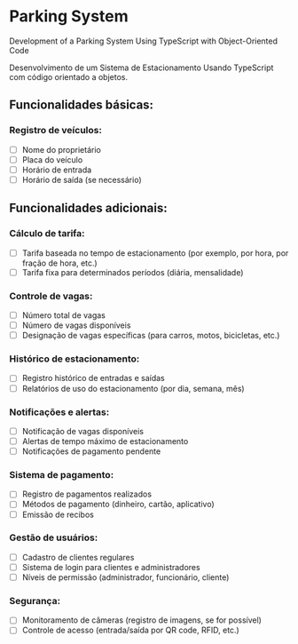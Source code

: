 # Parking System

Development of a Parking System Using TypeScript with Object-Oriented Code

Desenvolvimento de um Sistema de Estacionamento Usando TypeScript com código orientado a objetos.

## Funcionalidades básicas:

### Registro de veículos:

- [ ] Nome do proprietário
- [ ] Placa do veículo
- [ ] Horário de entrada
- [ ] Horário de saída (se necessário)

## Funcionalidades adicionais:

### Cálculo de tarifa:

- [ ] Tarifa baseada no tempo de estacionamento (por exemplo, por hora, por fração de hora, etc.)
- [ ] Tarifa fixa para determinados períodos (diária, mensalidade)

### Controle de vagas:

- [ ] Número total de vagas
- [ ] Número de vagas disponíveis
- [ ] Designação de vagas específicas (para carros, motos, bicicletas, etc.)

### Histórico de estacionamento:

- [ ] Registro histórico de entradas e saídas
- [ ] Relatórios de uso do estacionamento (por dia, semana, mês)

### Notificações e alertas:

- [ ] Notificação de vagas disponíveis
- [ ] Alertas de tempo máximo de estacionamento
- [ ] Notificações de pagamento pendente

### Sistema de pagamento:

- [ ] Registro de pagamentos realizados
- [ ] Métodos de pagamento (dinheiro, cartão, aplicativo)
- [ ] Emissão de recibos

### Gestão de usuários:

- [ ] Cadastro de clientes regulares
- [ ] Sistema de login para clientes e administradores
- [ ] Níveis de permissão (administrador, funcionário, cliente)

### Segurança:

- [ ] Monitoramento de câmeras (registro de imagens, se for possível)
- [ ] Controle de acesso (entrada/saída por QR code, RFID, etc.)
